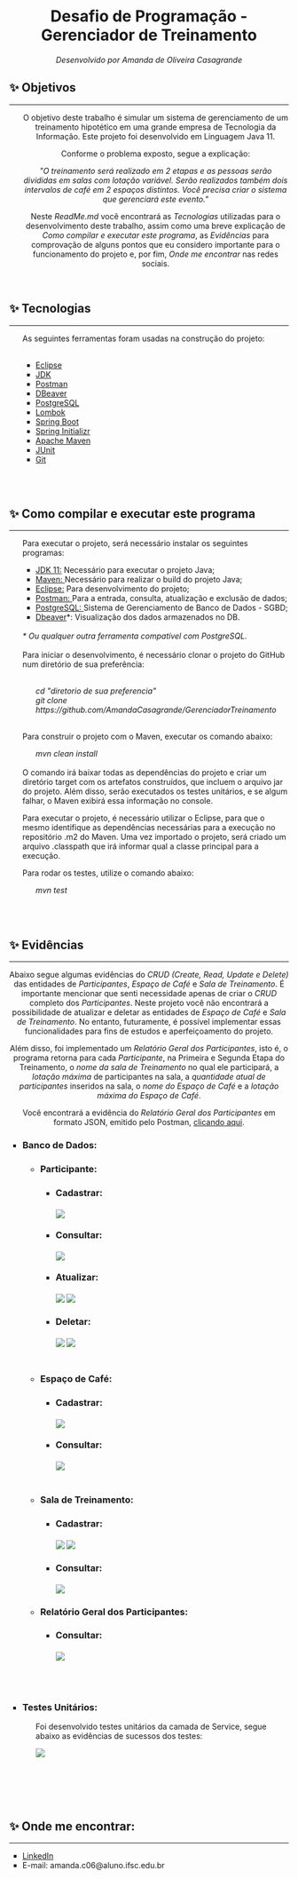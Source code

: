 <br><br>
<h1 align="center">Desafio de Programação - Gerenciador de Treinamento</h1>
<p align="center"><i>Desenvolvido por Amanda de Oliveira Casagrande</p></i>

<h2> ✨ Objetivos</h2>
<hr>
<ul>
<p align="center">O objetivo deste trabalho é simular um sistema de gerenciamento de um treinamento hipotético em uma grande empresa de Tecnologia da Informação. Este projeto foi desenvolvido em Linguagem Java 11.</p>
<p align="center">Conforme o problema exposto, segue a explicação:
<br>
<p align="center"><cite>"O treinamento será realizado em 2 etapas e as pessoas serão divididas em salas com lotação variável. Serão realizados também dois intervalos de café em 2 espaços distintos. Você precisa criar o sistema que gerenciará este evento."</cite>
<br>
  <p align="center">Neste <i>ReadMe.md</i> você encontrará as <i>Tecnologias</i> utilizadas para o desenvolvimento deste trabalho, assim como uma breve explicação de <i>Como compilar e executar este programa</i>, as <i>Evidências</i> para comprovação de alguns pontos que eu considero importante para o funcionamento do projeto e, por fim, <i>Onde me encontrar</i> nas redes sociais.</p>
</p>
<br>
</ul>

<h2> ✨ Tecnologias</h2>
<hr>
<ul>
As seguintes ferramentas foram usadas na construção do projeto:<br><br>
<ul type="square">
<li><a href="https://www.eclipse.org/downloads/">Eclipse</a></li>
<li><a href="https://www.oracle.com/java/technologies/javase-downloads.html">JDK</a></li>
<li><a href="https://www.postman.com/">Postman</a></li>
<li><a href="https://dbeaver.io/">DBeaver</a></li>
<li><a href="https://www.postgresql.org/">PostgreSQL</a></li>
<li><a href="https://projectlombok.org/">Lombok</a></li>
<li><a href="https://spring.io/">Spring Boot</a></li>
<li><a href="https://start.spring.io/">Spring Initializr</a></li>
<li><a href="https://maven.apache.org/">Apache Maven</a></li>
<li><a href="https://junit.org/junit5/">JUnit</a></li>
<li><a href="https://git-scm.com/">Git</a></li>
</ul></ul>

<br><br>
<h2> ✨ Como compilar e executar este programa</h2>
<hr>
<ul>
<p>Para executar o projeto, será necessário instalar os seguintes programas:<br>
<ul type="square">
<li><a href="https://www.oracle.com/java/technologies/javase-downloads.html">JDK 11:</a> Necessário para executar o projeto Java;</li>
<li><a href="https://maven.apache.org/">Maven: </a>Necessário para realizar o build do projeto Java;</li>
<li><a href="https://www.eclipse.org/downloads/packages/">Eclipse:</a> Para desenvolvimento do projeto;</li>
<li><a href="https://www.postman.com/downloads/">Postman: </a>Para a entrada, consulta, atualização e exclusão de dados;</li>
<li><a href="https://www.postgresql.org/download/">PostgreSQL: </a>Sistema de Gerenciamento de Banco de Dados - SGBD;</li>
<li><a href="https://dbeaver.io/">Dbeaver</a>*: Visualização dos dados armazenados no DB.</li>
<br>
</ul>
<i>* Ou qualquer outra ferramenta compatível com PostgreSQL.</i>
<br><br>
Para iniciar o desenvolvimento, é necessário clonar o projeto do GitHub num diretório de sua preferência:<br><br>

<ul><i>cd "diretorio de sua preferencia"<br>
git clone https://github.com/AmandaCasagrande/GerenciadorTreinamento</ul></i><br>

Para construir o projeto com o Maven, executar os comando abaixo:

<ul><i>mvn clean install</ul></i><br>
O comando irá baixar todas as dependências do projeto e criar um diretório target com os artefatos construídos, que incluem o arquivo jar do projeto. Além disso, serão executados os testes unitários, e se algum falhar, o Maven exibirá essa informação no console.

Para executar o projeto, é necessário utilizar o Eclipse, para que o mesmo identifique as dependências necessárias para a execução no repositório .m2 do Maven. Uma vez importado o projeto, será criado um arquivo .classpath que irá informar qual a classe principal para a execução.

Para rodar os testes, utilize o comando abaixo:

<ul><i>mvn test</ul></i>
</p>
</ul>
<br><br>

<h2> ✨ Evidências</h2>
<hr>
<p align="center">Abaixo segue algumas evidências do <i>CRUD (Create, Read, Update e Delete)</i> das entidades de <i>Participantes</i>, <i>Espaço de Café</i> e <i>Sala de Treinamento</i>. É importante mencionar que senti necessidade apenas de criar o <i>CRUD</i> completo dos <i>Participantes</i>. Neste projeto você não encontrará a possibilidade de atualizar e deletar as entidades de <i>Espaço de Café</i> e <i>Sala de Treinamento</i>. No entanto, futuramente, é possível implementar essas funcionalidades para fins de estudos e aperfeiçoamento do projeto.</p> <p align="center">Além disso, foi implementado um <i>Relatório Geral dos Participantes</i>, isto é, o programa retorna para cada <i>Participante</i>, na Primeira e Segunda Etapa do Treinamento, o <i>nome da sala de Treinamento</i> no qual ele participará, a <i>lotação máxima</i> de participantes na sala, a <i>quantidade atual de participantes</i> inseridos na sala, o <i>nome do Espaço de Café</i> e a <i>lotação máxima do Espaço de Café</i>.</p><p align="center">Você encontrará a evidência do <i>Relatório Geral dos Participantes</i> em formato JSON, emitido pelo Postman, <a href="https://github.com/AmandaCasagrande/GerenciadorTreinamento/tree/master/evidencias">clicando aqui</a>.</p>

<ul type="square">
<h3><li> Banco de Dados:</h3></ul>

<h3><ul><ul><li> Participante: </li></h3></ul>

<h3><ul><ul><ul><li> Cadastrar:</li><br>
<IMG src="https://github.com/AmandaCasagrande/GerenciadorTreinamento/blob/master/evidencias/InserirParticipante.PNG">
<br><br>

<li> Consultar:</li><br>
<IMG src="https://github.com/AmandaCasagrande/GerenciadorTreinamento/blob/master/evidencias/ConsultarParticipante1.PNG">
<br><br>

<li> Atualizar:</li><br>
<IMG src="https://github.com/AmandaCasagrande/GerenciadorTreinamento/blob/master/evidencias/EditarParticipante.PNG">
<IMG src="https://github.com/AmandaCasagrande/GerenciadorTreinamento/blob/master/evidencias/EditarParticipanteDB.PNG">
<br><br>

<li> Deletar:</li><br>
<IMG src="https://github.com/AmandaCasagrande/GerenciadorTreinamento/blob/master/evidencias/DeletarParticipante.PNG">
<IMG src="https://github.com/AmandaCasagrande/GerenciadorTreinamento/blob/master/evidencias/DeletarParticipanteDB.PNG">
<br><br>

</ul></ul></ul></h3>

<h3><ul><ul><li> Espaço de Café: </li></h3></ul>

<h3><ul><ul><ul><li> Cadastrar:</li><br>
<IMG src="https://github.com/AmandaCasagrande/GerenciadorTreinamento/blob/master/evidencias/CadastrarEspacoCafe.PNG">
<br><br>

<li> Consultar:</li><br>
<IMG src="https://github.com/AmandaCasagrande/GerenciadorTreinamento/blob/master/evidencias/ConsultarEspacoCafe.PNG">
<br><br>
</ul></ul></ul></h3>

<h3><ul><ul><li> Sala de Treinamento: </li></ul></ul></h3>

<h3><ul><ul><ul><li> Cadastrar:</li><br>
<IMG src="https://github.com/AmandaCasagrande/GerenciadorTreinamento/blob/master/evidencias/CadastrarSalaEvento.PNG">
<IMG src="https://github.com/AmandaCasagrande/GerenciadorTreinamento/blob/master/evidencias/CadastrarSalaEventoBD.PNG">
<br><br>

<li> Consultar:</li><br>
<IMG src="https://github.com/AmandaCasagrande/GerenciadorTreinamento/blob/master/evidencias/ConsultarSala.PNG">

</ul></ul></ul></h3>

<h3><ul><ul><li> Relatório Geral dos Participantes: </li></h3></ul>

<h3><ul><ul><ul><li> Consultar:</li><br>
<IMG src="https://github.com/AmandaCasagrande/GerenciadorTreinamento/blob/master/evidencias/RelatorioGerenciamento.PNG">
</ul></ul></ul></ul></h3>
<br><br>
<ul type="square">
<h3><li> Testes Unitários:</h3></ul>

<ul><ul>Foi desenvolvido testes unitários da camada de Service, segue abaixo as evidências de sucessos dos testes:</li><br></ul></ul>
<ul><ul><IMG src="https://github.com/AmandaCasagrande/GerenciadorTreinamento/blob/master/evidencias/ServiceTeste.PNG"></ul></ul><br><br>

</ul>
<br><br>

<h2> ✨ Onde me encontrar:</h2>
<hr>
<ul type="square">
<li><a href="https://www.linkedin.com/in/casagrandeamanda">LinkedIn</li></a>
<li>E-mail: amanda.c06@aluno.ifsc.edu.br</li>
<br><br><br>

